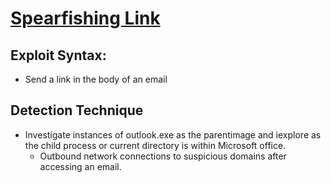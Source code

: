 # [Spearfishing Link](https://attack.mitre.org/techniques/T1566/002/)

## Exploit Syntax:
* Send a link in the body of an email

## Detection Technique
* Investigate instances of outlook.exe as the parentimage and iexplore as the child process or current directory is within Microsoft office.
    * Outbound network connections to suspicious domains after accessing an email.
